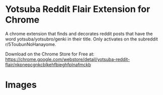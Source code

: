 # Yotsuba Reddit Flair Extension for Chrome

A chrome extension that finds and decorates reddit posts that have the word yotsuba/yotsubro/genki in their title.
Only activates on the subreddit r/5ToubunNoHanayome.

Download on the Chrome Store for Free at: https://chrome.google.com/webstore/detail/yotsuba-reddit-flair/nkpnepcgnkcblkehfbieghfplnafmckb

# Images
